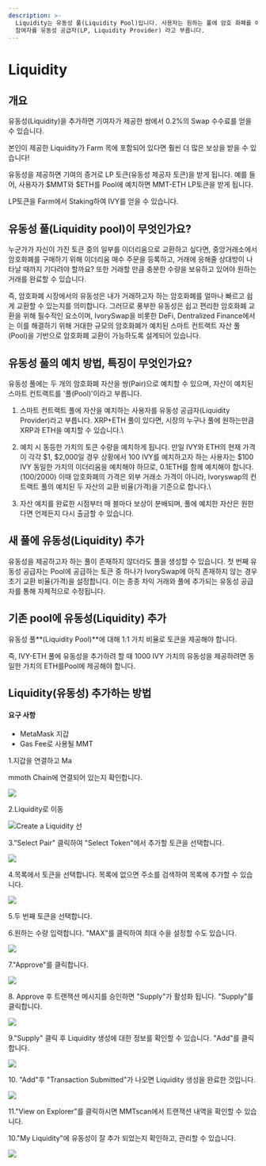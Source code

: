 ```yaml
---
description: >-
  Liquidity는 유동성 풀(Liquidity Pool)입니다. 사용자는 원하는 풀에 암호 화폐를 예치할 수 있고, 우리는 이러한 생태계
  참여자를 유동성 공급자(LP, Liquidity Provider) 라고 부릅니다.
---
```


# Liquidity

## 개요

유동성(Liquidity)을 추가하면 기여자가 제공한 쌍에서 0.2%의 Swap 수수료를 얻을 수 있습니다.

본인이 제공한 Liquidity가 Farm 목에 포함되어 있다면 훨씬 더 많은 보상을 받을 수 있습니다!

유동성을 제공하면 기여의 증거로 LP 토큰(유동성 제공자 토큰)을 받게 됩니다. 예를 들어, 사용자가 $MMT와 $ETH를 Pool에 예치하면 MMT-ETH LP토큰을 받게 됩니다.

LP토큰을 Farm에서 Staking하여 IVY를 얻을 수 있습니다.

## 유동성 풀(Liquidity pool)이 무엇인가요?

누군가가 자신이 가진 토큰 중의 일부를 이더리움으로 교환하고 싶다면, 중앙거래소에서 암호화폐를 구매하기 위해 이더리움 매수 주문을 등록하고, 거래에 응해줄 상대방이 나타날 때까지 기다려야 할까요? 또한 거래할 만큼 충분한 수량을 보유하고 있어야 원하는 거래를 완료할 수 있습니다.

즉, 암호화폐 시장에서의 유동성은 내가 거래하고자 하는 암호화폐를 얼마나 빠르고 쉽게 교환할 수 있는지를 의미합니다. 그러므로 풍부한 유동성은 쉽고 편리한 암호화폐 교환을 위해 필수적인 요소이며, IvorySwap을 비롯한 DeFi, Dentralized Finance에서는 이를 해결하기 위해 거대한 규모의 암호화폐가 예치된 스마트 컨트랙트 자산 풀(Pool)을 기반으로 암호화폐 교환이 가능하도록 설계되어 있습니다.

## 유동성 풀의 예치 방법, 특징이 무엇인가요?



유동성 풀에는 두 개의 암호화폐 자산을 쌍(Pair)으로 예치할 수 있으며, 자산이 예치된 스마트 컨트랙트를 '풀(Pool)'이라고 부릅니다.

1. 스마트 컨트랙트 풀에 자산을 예치하는 사용자를 유동성 공급자(Liquidity Provider)라고 부릅니다. XRP+ETH 풀이 있다면, 시장의 누구나 풀에 원하는만큼 XRP과 ETH을 예치할 수 있습니다.\

2. 예치 시 동등한 가치의 토큰 수량을 예치하게 됩니다. 만일 IVY와 ETH의 현재 가격이 각각 $1, $2,000일 경우 상황에서 100 IVY를 예치하고자 하는 사용자는 $100 IVY 동일한 가치의 이더리움을 예치해야 하므로, 0.1ETH를 함께 예치해야 합니다. \
   (100/2000) 이때 암호화폐의 가격은 외부 거래소 가격이 아니라, Ivoryswap의 컨트랙트 풀의 예치된 두 자산의 교환 비율(가격)을 기준으로 합니다.\

3. 자산 예치를 완료한 시점부터 매 블마다 보상이 분배되며, 풀에 예치한 자산은 원한다면 언제든지 다시 출금할 수 있습니다.

## **새 풀에 유동성(Liquidity) 추가**

유동성을 제공하고자 하는 풀이 존재하지 않더라도 풀을 생성할 수 있습니다. 첫 번째 유동성 공급자는 Pool에 공급하는 토큰 중 하나가 IvorySwap에 아직 존재하지 않는 경우 초기 교환 비율(가격)을 설정합니다. 이는 종종 차익 거래와 풀에 추가되는 유동성 공급자를 통해 자체적으로 수정됩니다.

## **기존 pool에 유동성(Liquidity) 추가**

유동성 풀**(Liquidity Pool)**에 대해 1:1 가치 비율로 토큰을 제공해야 합니다.&#x20;

즉, IVY-ETH 풀에 유동성을  추가하려 할 때 1000 IVY 가치의 유동성을 제공하려면 동일한 가치의 ETH를Pool에 제공해야 합니다.  &#x20;

## Liquidity(유동성) 추가하는 방법

#### 요구 사항

* MetaMask 지갑
* Gas Fee로 사용될 MMT



1.지갑을 연결하고 Ma

mmoth Chain에 연결되어 있는지 확인합니다.

![](<../.gitbook/assets/image (8) (2).png>)

2.Liquidity로 이동&#x20;

&#x20;

![Create a Liquidity 선](<../.gitbook/assets/image (3) (1) (1).png>)

3."Select Pair" 클릭하여 "Select Token"에서 추가할 토큰을 선택합니다.

![](<../.gitbook/assets/image (9) (1).png>)

4.목록에서 토큰을 선택합니다. 목록에 없으면 주소를 검색하여 목록에 추가할 수 있습니다.

![](<../.gitbook/assets/image (19).png>)

5.두 번째 토큰을 선택합니다.

6.원하는 수량 입력합니다. "MAX"를 클릭하여 최대 수을 설정할 수도 있습니다.&#x20;

![](<../.gitbook/assets/image (3) (2).png>)

7."Approve"를 클릭합니다.

![](<../.gitbook/assets/image (16).png>)

8\. Approve 후 트랜잭션 메시지를 승인하면  "Supply"가 활성화 됩니다. "Supply"를 클릭합니다.

![](<../.gitbook/assets/image (5) (2).png>)

9."Supply" 클릭 후 Liquidity 생성에 대한 정보를 확인할 수 있습니다. "Add"를 클릭합니다.&#x20;

![](<../.gitbook/assets/image (17).png>)

10\. "Add"후 "Transaction Submitted"가 나오면 Liquidity 생성을 완료한 것입니다.      &#x20;

&#x20;

![](<../.gitbook/assets/image (6) (1).png>)



11."View on Explorer"를 클릭하시면 MMTscan에서 트랜잭션 내역을 확인할 수 있습니다.   &#x20;

10."My Liquidity"에 유동성이 잘 추가 되었는지 확인하고, 관리할 수 있습니다.

&#x20;

![](<../.gitbook/assets/image (2) (2).png>)

